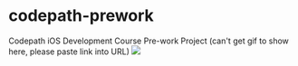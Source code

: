 # codepath-prework
Codepath iOS Development Course Pre-work Project (can't get gif to show here, please paste link into URL)
![](https://imgur.com/a/ITBAoif.gif)

